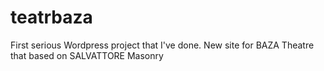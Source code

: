 # teatrbaza

First serious Wordpress project that I've done. New site for BAZA Theatre that based on SALVATTORE Masonry 
